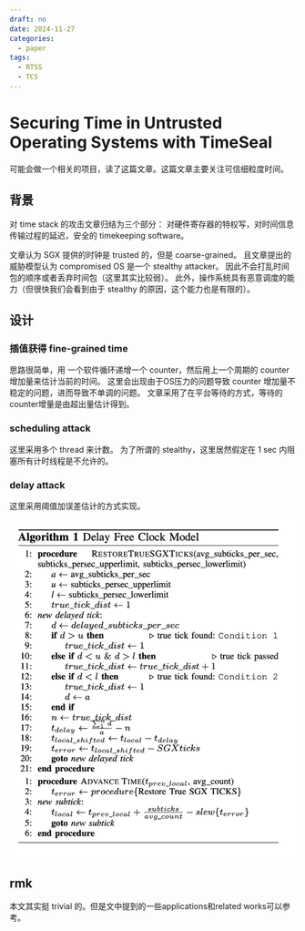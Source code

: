 ```yaml
---
draft: no
date: 2024-11-27
categories:
  - paper
tags:
  - RTSS
  - TCS
---
```


# Securing Time in Untrusted Operating Systems with TimeSeal

可能会做一个相关的项目，读了这篇文章。这篇文章主要关注可信细粒度时间。

<!-- more -->

## 背景

对 time stack 的攻击文章归结为三个部分：
对硬件寄存器的特权写，对时间信息传输过程的延迟，安全的 timekeeping software。

文章认为 SGX 提供的时钟是 trusted 的，但是 coarse-grained。
且文章提出的威胁模型认为 compromised OS 是一个 stealthy attacker。
因此不会打乱时间包的顺序或者丢弃时间包（这里其实比较弱）。
此外，操作系统具有恶意调度的能力（但很快我们会看到由于 stealthy 的原因，这个能力也是有限的）。

## 设计

### 插值获得 fine-grained time

思路很简单，用 一个软件循环递增一个 counter，然后用上一个周期的 counter 增加量来估计当前的时间。
这里会出现由于OS压力的问题导致 counter 增加量不稳定的问题，进而导致不单调的问题。
文章采用了在平台等待的方式，等待的counter增量是由超出量估计得到。

### scheduling attack

这里采用多个 thread 来计数。
为了所谓的 stealthy，这里居然假定在 1 sec 内阻塞所有计时线程是不允许的。

### delay attack

这里采用阈值加误差估计的方式实现。

![TimeSeal](./TimeSeal_pic/1.png)

## rmk

本文其实挺 trivial 的。但是文中提到的一些applications和related works可以参考。
